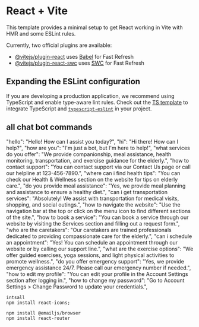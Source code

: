 # React + Vite

This template provides a minimal setup to get React working in Vite with HMR and some ESLint rules.

Currently, two official plugins are available:

- [@vitejs/plugin-react](https://github.com/vitejs/vite-plugin-react/blob/main/packages/plugin-react/README.md) uses [Babel](https://babeljs.io/) for Fast Refresh
- [@vitejs/plugin-react-swc](https://github.com/vitejs/vite-plugin-react-swc) uses [SWC](https://swc.rs/) for Fast Refresh

## Expanding the ESLint configuration

If you are developing a production application, we recommend using TypeScript and enable type-aware lint rules. Check out the [TS template](https://github.com/vitejs/vite/tree/main/packages/create-vite/template-react-ts) to integrate TypeScript and [`typescript-eslint`](https://typescript-eslint.io) in your project.



## all chat bot commands
   "hello": "Hello! How can I assist you today?",
    "hi": "Hi there! How can I help?",
    "how are you": "I'm just a bot, but I'm here to help!",
    "what services do you offer": "We provide companionship, meal assistance, health monitoring, transportation, and exercise guidance for the elderly.",
    "how to contact support": "You can contact support via our Contact Us page or call our helpline at 123-456-7890.",
    "where can i find health tips": "You can check our Health & Wellness section on the website for tips on elderly care.",
    "do you provide meal assistance": "Yes, we provide meal planning and assistance to ensure a healthy diet.",
    "can i get transportation services": "Absolutely! We assist with transportation for medical visits, shopping, and social outings.",
    "how to navigate the website": "Use the navigation bar at the top or click on the menu icon to find different sections of the site.",
    "how to book a service": "You can book a service through our website by visiting the Services section and filling out a request form.",
    "who are the caretakers": "Our caretakers are trained professionals dedicated to providing compassionate care for the elderly.",
    "can i schedule an appointment": "Yes! You can schedule an appointment through our website or by calling our support line.",
    "what are the exercise options": "We offer guided exercises, yoga sessions, and light physical activities to promote wellness.",
    "do you offer emergency support": "Yes, we provide emergency assistance 24/7. Please call our emergency number if needed.",
    "how to edit my profile": "You can edit your profile in the Account Settings section after logging in.",
    "how to change my password": "Go to Account Settings > Change Password to update your credentials.",


    intsall
    npm install react-icons;

    npm install @emailjs/browser
    npm install react-router